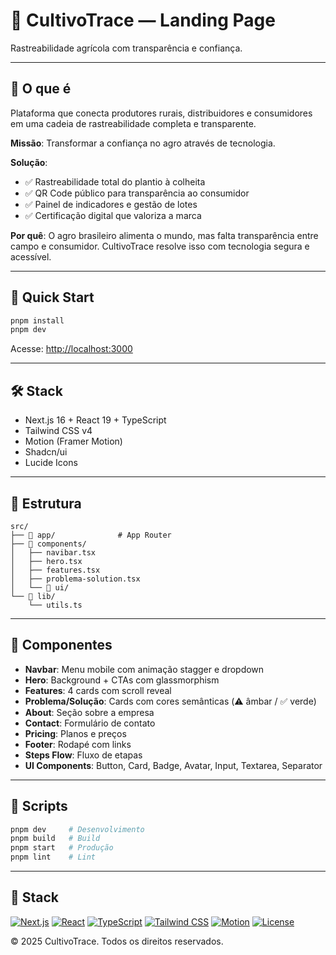 # 🌾 CultivoTrace — Landing Page

Rastreabilidade agrícola com transparência e confiança.

---

## 🎯 O que é

Plataforma que conecta produtores rurais, distribuidores e consumidores em uma cadeia de rastreabilidade completa e transparente.

**Missão**: Transformar a confiança no agro através de tecnologia.

**Solução**:

- ✅ Rastreabilidade total do plantio à colheita
- ✅ QR Code público para transparência ao consumidor
- ✅ Painel de indicadores e gestão de lotes
- ✅ Certificação digital que valoriza a marca

**Por quê**: O agro brasileiro alimenta o mundo, mas falta transparência entre campo e consumidor. CultivoTrace resolve isso com tecnologia segura e acessível.

---

## 🚀 Quick Start

```bash
pnpm install
pnpm dev
```

Acesse: [http://localhost:3000](http://localhost:3000)

---

## 🛠 Stack

- Next.js 16 + React 19 + TypeScript
- Tailwind CSS v4
- Motion (Framer Motion)
- Shadcn/ui
- Lucide Icons


---

## 📂 Estrutura

```
src/
├── 📁 app/              # App Router
├── 📁 components/
│   ├── navibar.tsx
│   ├── hero.tsx
│   ├── features.tsx
│   ├── problema-solution.tsx
│   └── 📁 ui/
└── 📁 lib/
    └── utils.ts
```

---

## 🎨 Componentes

- **Navbar**: Menu mobile com animação stagger e dropdown
- **Hero**: Background + CTAs com glassmorphism
- **Features**: 4 cards com scroll reveal
- **Problema/Solução**: Cards com cores semânticas (⚠️ âmbar / ✅ verde)
- **About**: Seção sobre a empresa
- **Contact**: Formulário de contato
- **Pricing**: Planos e preços
- **Footer**: Rodapé com links
- **Steps Flow**: Fluxo de etapas
- **UI Components**: Button, Card, Badge, Avatar, Input, Textarea, Separator

---

## 🔧 Scripts

```bash
pnpm dev     # Desenvolvimento
pnpm build   # Build
pnpm start   # Produção
pnpm lint    # Lint
```

---
## 🔧 Stack
[![Next.js](https://img.shields.io/badge/Next.js-16-000?logo=next.js)](https://nextjs.org/)
[![React](https://img.shields.io/badge/React-19-61dafb?logo=react)](https://react.dev/)
[![TypeScript](https://img.shields.io/badge/TypeScript-5-3178c6?logo=typescript)](https://www.typescriptlang.org/)
[![Tailwind CSS](https://img.shields.io/badge/Tailwind-v4-06b6d4?logo=tailwind-css)](https://tailwindcss.com/)
[![Motion](https://img.shields.io/badge/Motion-Framer-ff0080?logo=framer)](https://motion.dev/)
[![License](https://img.shields.io/badge/License-Proprietary-red)](./README.md)

© 2025 CultivoTrace. Todos os direitos reservados.

